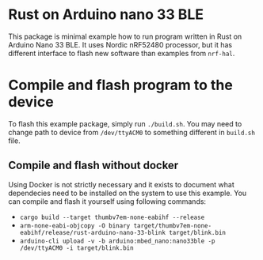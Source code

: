 # Rust on Arduino nano 33 BLE
This package is minimal example how to run program written in Rust on Arduino Nano 33 BLE.
It uses Nordic nRF52480 processor, but it has different interface to flash new software than examples from `nrf-hal`.

# Compile and flash program to the device
To flash this example package, simply run `./build.sh`.
You may need to change path to device from `/dev/ttyACM0` to something different in `build.sh` file.

## Compile and flash without docker
Using Docker is not strictly necessary and it exists to document what dependecies need to be installed on the system to use this example.
You can compile and flash it yourself using following commands:
* `cargo build --target thumbv7em-none-eabihf --release`
* `arm-none-eabi-objcopy -O binary target/thumbv7em-none-eabihf/release/rust-arduino-nano-33-blink target/blink.bin`
* `arduino-cli upload -v -b arduino:mbed_nano:nano33ble -p /dev/ttyACM0 -i target/blink.bin`
